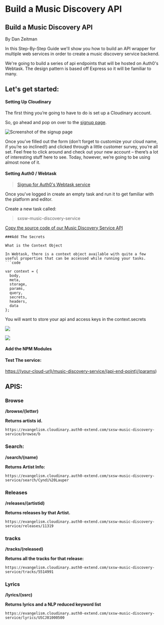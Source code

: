 # Build a Music Discovery API

## Build a Music Discovery API

By Dan Zeitman

In this Step-By-Step Guide we'll show you how to build an API wrapper for multiple web services in order to create a music discovery service backend.

We're going to build a series of api endpoints that will be hosted on Auth0's Webtask. The design pattern is based off Express so it will be familiar to many.

## Let's get started:

#### Setting Up Cloudinary

The first thing you’re going to have to do is set up a Cloudinary account.

So, go ahead and pop on over to the [signup page](https://cloudinary.com/signup).

![Screenshot of the signup page](https://eric-cloudinary-res.cloudinary.com/image/upload/q_auto,f_auto,w_900/v1518532546/Screen_Shot_2018-02-13_at_06.35.17.png)

Once you’ve filled out the form \(don’t forget to customize your cloud name, if you’re so inclined!\) and clicked through a little customer survey, you’re all set. Feel free to click around and check out your new account – there’s a lot of interesting stuff here to see. Today, however, we’re going to be using almost none of it.

#### Setting Auth0 / Webtask

> [Signup for Auth0's Webtask service](https://webtask.io/make)

Once you've logged in create an empty task and run it to get familiar with the platform and editor.

Create a new task called:

> sxsw-music-discovery-service

[Copy the source code of our Music Discovery Service API](https://github.com/cloudinary-developers/sxsw-hackathon/blob/master/sxsw-music-discovery-service.js)

```text
###Add The Secrets

What is the Context Object

In Webtask, there is a context object available with quite a few useful properties that can be accessed while running your tasks.
```code 

var context = {
  body,
  meta,
  storage,
  params,
  query,
  secrets,
  headers,
  data
};
```

You will want to store your api and access keys in the context.secrets

![](https://github.com/cloudinary-developers/canadian-music-week-hackathon-guide-/tree/39a9b1c59498323c6876cd302c24ff20894ab40f/assets/secrets-1.png)

![](https://github.com/cloudinary-developers/canadian-music-week-hackathon-guide-/tree/39a9b1c59498323c6876cd302c24ff20894ab40f/assets/secrets-2.png)

#### Add the NPM Modules

#### Test The service:

[https://\(your-cloud-url\)/music-discovery-service/\(api-end-point\)/\(params](https://%28your-cloud-url%29/music-discovery-service/%28api-end-point%29/%28params)\)

## APIS:

### Browse

**/browse/\(letter\)**

**Returns artists id.**

```text
https://evangelism.cloudinary.auth0-extend.com/sxsw-music-discovery-service/browse/b
```

### Search:

**/search/\(name\)**

**Returns Artist Info:**

```text
https://evangelism.cloudinary.auth0-extend.com/sxsw-music-discovery-service/search/Cyndi%20Lauper
```

### Releases

**/releases/\(artistid\)**

**Returns  releases by that Artist.**

```text
https://evangelism.cloudinary.auth0-extend.com/sxsw-music-discovery-service/releases/11319
```

### tracks

**/tracks/\(released\)**

**Returns all the tracks for that release:**

```text
https://evangelism.cloudinary.auth0-extend.com/sxsw-music-discovery-service/tracks/5514991
```

### Lyrics

**/lyrics/\(ssrc\)**

**Returns lyrics and a NLP reduced keyword list**

```text
https://evangelism.cloudinary.auth0-extend.com/sxsw-music-discovery-service/lyrics/USCJ81000500
```

